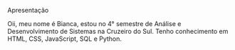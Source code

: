 Apresentação

Oii, meu nome é Bianca, estou no 4° semestre de Análise e Desenvolvimento de Sistemas na Cruzeiro do Sul.
Tenho conhecimento em HTML, CSS, JavaScript, SQL e Python.

<!---
BiancaFelipeOliveira/BiancaFelipeOliveira is a ✨ special ✨ repository because its `README.md` (this file) appears on your GitHub profile.
You can click the Preview link to take a look at your changes.
--->
